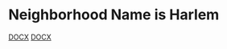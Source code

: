 # Neighborhood Name is Harlem

[DOCX](https://github.com/samprasad20/honorsproject9/blob/master/CSCI127-9:2.docx)
[DOCX](https://github.com/samprasad20/honorsproject9/blob/master/map%20(9).geojson)
<script src="https://embed.github.com/view/geojson/samprasad20/honorsproject8/master/map_(9).geojson"></script>



